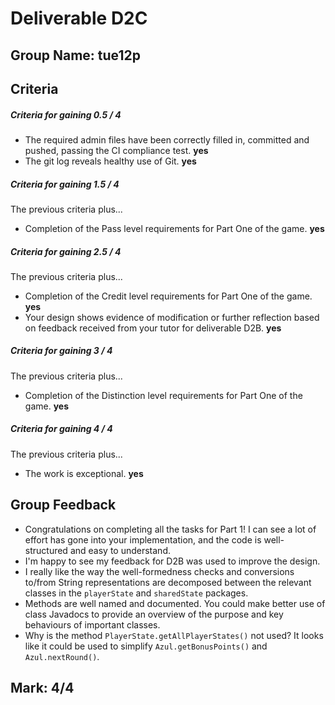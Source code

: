# Deliverable **D2C**

## Group Name: **tue12p**

## Criteria

##### Criteria for gaining 0.5 / 4

* The required admin files have been correctly filled in, committed and pushed, passing the CI compliance test.  **yes**
* The git log reveals healthy use of Git.  **yes**

##### Criteria for gaining 1.5 / 4

The previous criteria plus...
* Completion of the Pass level requirements for Part One of the game.  **yes**

##### Criteria for gaining 2.5 / 4

The previous criteria plus...
* Completion of the Credit level requirements for Part One of the game. **yes**
* Your design shows evidence of modification or further reflection based on feedback received from your tutor for deliverable D2B.  **yes**

##### Criteria for gaining 3 / 4

The previous criteria plus...
* Completion of the Distinction level requirements for Part One of the game.  **yes**

##### Criteria for gaining 4 / 4

The previous criteria plus...
* The work is exceptional.  **yes**

## Group Feedback

- Congratulations on completing all the tasks for Part 1! I can see a lot of effort has gone into your implementation, and the code is well-structured and easy to understand.
- I'm happy to see my feedback for D2B was used to improve the design.
- I really like the way the well-formedness checks and conversions to/from String representations are decomposed between the relevant classes in the `playerState` and `sharedState` packages.
- Methods are well named and documented. You could make better use of class Javadocs to provide an overview of the purpose and key behaviours of important classes.
- Why is the method `PlayerState.getAllPlayerStates()` not used? It looks like it could be used to simplify `Azul.getBonusPoints()` and `Azul.nextRound()`.

## Mark: **4/4**
